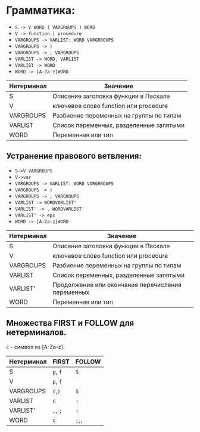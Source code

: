 # Грамматика:

* `S -> V WORD ( VARGROUPS ) WORD`
* `V -> function | procedure`
* `VARGROUPS -> VARLIST: WORD VARGRROUPS`
* `VARGROUPS -> )`
* `VARGROUPS -> ; VARGROUPS`
* `VARLIST -> WORD, VARLIST`
* `VARLIST -> WORD`
* `WORD -> [A-Za-z]WORD`

Нетерминал    | Значение
------------- | -------------
S  | Описание заголовка функции в Паскале
V | ключевое слово function или procedure
VARGROUPS | Разбиение переменных на группы по типам
VARLIST | Список переменных, разделенные запятыми
WORD | Переменная или тип


## Устранение правового ветвления:

* `S->V VARGROUPS`
* `V->var`
* `VARGROUPS -> VARLIST: WORD VARGRROUPS`
* `VARGROUPS -> )`
* `VARGROUPS -> ; VARGROUPS`
* `VARLIST -> WORDVARLIST'`
* `VARLIST' -> , WORDVARLIST'`
* `VARLIST' -> eps`
* `WORD -> [A-Za-z]WORD`

Нетерминал    | Значение
------------- | -------------
S  | Описание заголовка функции в Паскале
V | ключевое слово function или procedure
VARGROUPS | Разбиение переменных на группы по типам
VARLIST | Список переменных, разделенные запятыми 
VARLIST' | Продолжение или окончание перечисления переменных
WORD | Переменная или тип


## Множества FIRST и FOLLOW для нетерминалов. 

`c` - символ из [A-Za-z]. 

Нетерминал | FIRST    | FOLLOW
-----------|----------|-------
S          | `p`, `f` |`$`
V          | `p`, `f` |` `
VARGROUPS  | `c`,`)`  |`$`
VARLIST    | `c`      |`:`
VARLIST'   | `,`, `;` |`:`
WORD       | `c`      |`;`,`,`
